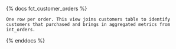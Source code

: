 {% docs fct_customer_orders %}

    One row per order. This view joins customers table to identify customers that purchased and brings in aggregated metrics from int_orders.

{% enddocs %}